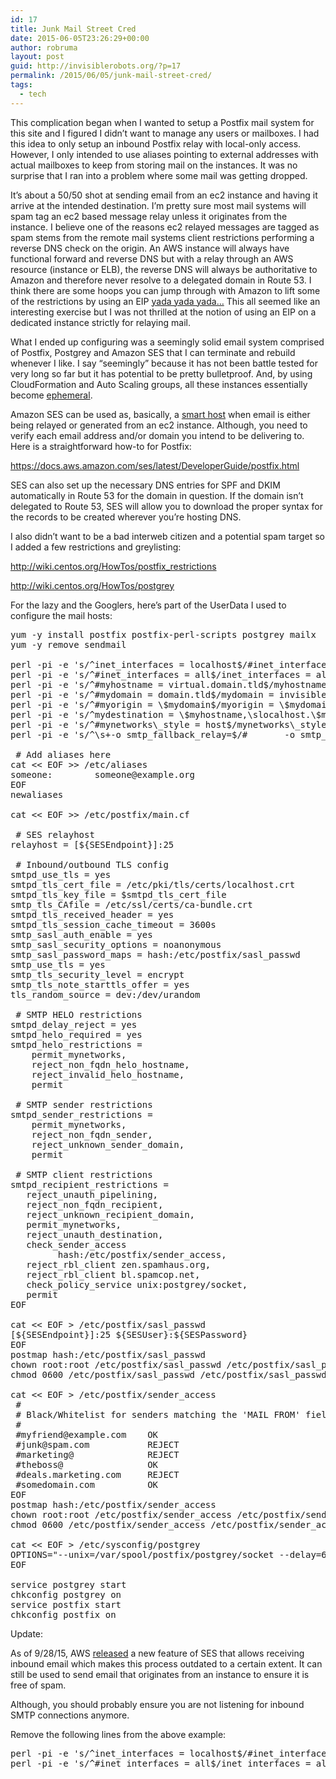 ```yaml
---
id: 17
title: Junk Mail Street Cred
date: 2015-06-05T23:26:29+00:00
author: robruma
layout: post
guid: http://invisiblerobots.org/?p=17
permalink: /2015/06/05/junk-mail-street-cred/
tags:
  - tech
---
```

This complication began when I wanted to setup a Postfix mail system for this site and I figured I didn&#8217;t want to manage any users or mailboxes. I had this idea to only setup an inbound Postfix relay with local-only access. However, I only intended to use aliases pointing to external addresses with actual mailboxes to keep from storing mail on the instances. It was no surprise that I ran into a problem where some mail was getting dropped.
  
It&#8217;s about a 50/50 shot at sending email from an ec2 instance and having it arrive at the intended destination. I&#8217;m pretty sure most mail systems will spam tag an ec2 based message relay unless it originates from the instance. I believe one of the reasons ec2 relayed messages are tagged as spam stems from the remote mail systems client restrictions performing a reverse DNS check on the origin. An AWS instance will always have functional forward and reverse DNS but with a relay through an AWS resource (instance or ELB), the reverse DNS will always be authoritative to Amazon and therefore never resolve to a delegated domain in Route 53. I think there are some hoops you can jump through with Amazon to lift some of the restrictions by using an EIP [yada yada yada&#8230;](https://forums.aws.amazon.com/thread.jspa?messageID=351288) This all seemed like an interesting exercise but I was not thrilled at the notion of using an EIP on a dedicated instance strictly for relaying mail.
  
What I ended up configuring was a seemingly solid email system comprised of Postfix, Postgrey and Amazon SES that I can terminate and rebuild whenever I like. I say &#8220;seemingly&#8221; because it has not been battle tested for very long so far but it has potential to be pretty bulletproof. And, by using CloudFormation and Auto Scaling groups, all these instances essentially become [ephemeral](http://cloudscaling.com/blog/cloud-computing/pets-vs-cattle-the-elastic-cloud-story/).
  
Amazon SES can be used as, basically, a [smart host](http://en.wikipedia.org/wiki/Smart_host) when email is either being relayed or generated from an ec2 instance. Although, you need to verify each email address and/or domain you intend to be delivering to. Here is a straightforward how-to for Postfix:
  
<a href="https://docs.aws.amazon.com/ses/latest/DeveloperGuide/postfix.html" target="_blank">https://docs.aws.amazon.com/ses/latest/DeveloperGuide/postfix.html</a>
  
SES can also set up the necessary DNS entries for SPF and DKIM automatically in Route 53 for the domain in question. If the domain isn&#8217;t delegated to Route 53, SES will allow you to download the proper syntax for the records to be created wherever you&#8217;re hosting DNS.
  
I also didn&#8217;t want to be a bad interweb citizen and a potential spam target so I added a few restrictions and greylisting:
  
<http://wiki.centos.org/HowTos/postfix_restrictions>
  
<http://wiki.centos.org/HowTos/postgrey>
  
For the lazy and the Googlers, here&#8217;s part of the UserData I used to configure the mail hosts:

<pre>yum -y install postfix postfix-perl-scripts postgrey mailx
yum -y remove sendmail

perl -pi -e 's/^inet_interfaces = localhost$/#inet_interfaces = localhost/g' /etc/postfix/main.cf
perl -pi -e 's/^#inet_interfaces = all$/inet_interfaces = all/g' /etc/postfix/main.cf
perl -pi -e 's/^#myhostname = virtual.domain.tld$/myhostname = invisiblerobots.org/g' /etc/postfix/main.cf
perl -pi -e 's/^#mydomain = domain.tld$/mydomain = invisiblerobots.org/g' /etc/postfix/main.cf
perl -pi -e 's/^#myorigin = \$mydomain$/myorigin = \$mydomain/g' /etc/postfix/main.cf
perl -pi -e 's/^mydestination = \$myhostname,\slocalhost.\$mydomain,\slocalhost$/mydestination = \$myhostname, localhost.\$mydomain, localhost, \$mydomain/g' /etc/postfix/main.cf
perl -pi -e 's/^#mynetworks\_style = host$/mynetworks\_style = host/g' /etc/postfix/main.cf
perl -pi -e 's/^\s+-o smtp_fallback_relay=$/#       -o smtp_fallback_relay=/g' /etc/postfix/master.cf

 # Add aliases here
cat &lt;&lt; EOF &gt;&gt; /etc/aliases
someone:        someone@example.org
EOF
newaliases

cat &lt;&lt; EOF &gt;&gt; /etc/postfix/main.cf

 # SES relayhost
relayhost = [${SESEndpoint}]:25

 # Inbound/outbound TLS config
smtpd_use_tls = yes
smtpd_tls_cert_file = /etc/pki/tls/certs/localhost.crt
smtpd_tls_key_file = $smtpd_tls_cert_file
smtp_tls_CAfile = /etc/ssl/certs/ca-bundle.crt
smtpd_tls_received_header = yes
smtpd_tls_session_cache_timeout = 3600s
smtp_sasl_auth_enable = yes
smtp_sasl_security_options = noanonymous
smtp_sasl_password_maps = hash:/etc/postfix/sasl_passwd
smtp_use_tls = yes
smtp_tls_security_level = encrypt
smtp_tls_note_starttls_offer = yes
tls_random_source = dev:/dev/urandom

 # SMTP HELO restrictions
smtpd_delay_reject = yes
smtpd_helo_required = yes
smtpd_helo_restrictions =
    permit_mynetworks,
    reject_non_fqdn_helo_hostname,
    reject_invalid_helo_hostname,
    permit

 # SMTP sender restrictions
smtpd_sender_restrictions =
    permit_mynetworks,
    reject_non_fqdn_sender,
    reject_unknown_sender_domain,
    permit

 # SMTP client restrictions
smtpd_recipient_restrictions =
   reject_unauth_pipelining,
   reject_non_fqdn_recipient,
   reject_unknown_recipient_domain,
   permit_mynetworks,
   reject_unauth_destination,
   check_sender_access
         hash:/etc/postfix/sender_access,
   reject_rbl_client zen.spamhaus.org,
   reject_rbl_client bl.spamcop.net,
   check_policy_service unix:postgrey/socket,
   permit
EOF

cat &lt;&lt; EOF &gt; /etc/postfix/sasl_passwd
[${SESEndpoint}]:25 ${SESUser}:${SESPassword}
EOF
postmap hash:/etc/postfix/sasl_passwd
chown root:root /etc/postfix/sasl_passwd /etc/postfix/sasl_passwd.db
chmod 0600 /etc/postfix/sasl_passwd /etc/postfix/sasl_passwd.db

cat &lt;&lt; EOF &gt; /etc/postfix/sender_access
 #
 # Black/Whitelist for senders matching the 'MAIL FROM' field. Examples...
 #
 #myfriend@example.com    OK
 #junk@spam.com           REJECT
 #marketing@              REJECT
 #theboss@                OK
 #deals.marketing.com     REJECT
 #somedomain.com          OK
EOF
postmap hash:/etc/postfix/sender_access
chown root:root /etc/postfix/sender_access /etc/postfix/sender_access.db
chmod 0600 /etc/postfix/sender_access /etc/postfix/sender_access.db

cat &lt;&lt; EOF &gt; /etc/sysconfig/postgrey
OPTIONS="--unix=/var/spool/postfix/postgrey/socket --delay=60"
EOF

service postgrey start
chkconfig postgrey on
service postfix start
chkconfig postfix on</pre>

Update:

As of 9/28/15, AWS [released](https://aws.amazon.com/blogs/aws/new-receive-and-process-incoming-email-with-amazon-ses/) a new feature of SES that allows receiving inbound email which makes this process outdated to a certain extent. It can still be used to send email that originates from an instance to ensure it is free of spam.

Although, you should probably ensure you are not listening for inbound SMTP connections anymore.
  
Remove the following lines from the above example:

<pre>perl -pi -e 's/^inet_interfaces = localhost$/#inet_interfaces = localhost/g' /etc/postfix/main.cf
perl -pi -e 's/^#inet_interfaces = all$/inet_interfaces = all/g' /etc/postfix/main.cf
</pre>
